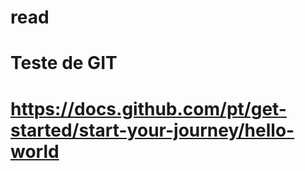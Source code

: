 # read

#
# Teste de GIT
#
# https://docs.github.com/pt/get-started/start-your-journey/hello-world
#



